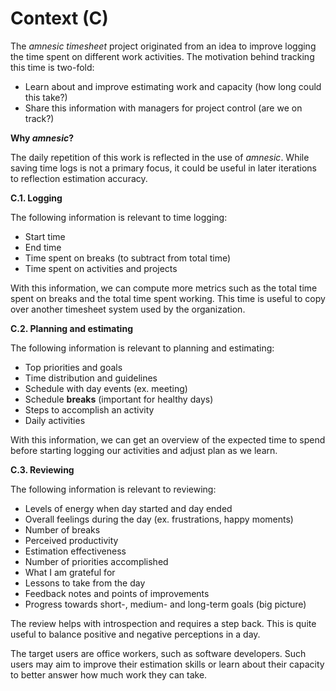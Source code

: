 # Context (C)

The *amnesic timesheet* project originated from an idea to 
improve logging the time spent on different work activities.
The motivation behind tracking this time is two-fold:

- Learn about and improve estimating work and capacity 
  (how long could this take?)
- Share this information with managers for project control (are we on track?)


**Why *amnesic*?**

The daily repetition of this work is reflected in the use of *amnesic*.
While saving time logs is not a primary focus, 
it could be useful in later iterations to reflection estimation accuracy.


**C.1. Logging**

The following information is relevant to time logging:

- Start time
- End time
- Time spent on breaks (to subtract from total time)
- Time spent on activities and projects

With this information, we can compute more metrics such as the total time spent
on breaks and the total time spent working. This time is useful to copy over
another timesheet system used by the organization.


**C.2. Planning and estimating**

The following information is relevant to planning and estimating:

- Top priorities and goals
- Time distribution and guidelines
- Schedule with day events (ex. meeting)
- Schedule **breaks** (important for healthy days)
- Steps to accomplish an activity
- Daily activities

With this information, we can get an overview of the expected time to spend
before starting logging our activities and adjust plan as we learn.

**C.3. Reviewing**

The following information is relevant to reviewing:

- Levels of energy when day started and day ended
- Overall feelings during the day (ex. frustrations, happy moments)
- Number of breaks
- Perceived productivity
- Estimation effectiveness
- Number of priorities accomplished
- What I am grateful for
- Lessons to take from the day
- Feedback notes and points of improvements
- Progress towards short-, medium- and long-term goals (big picture)

The review helps with introspection and requires a step back.
This is quite useful to balance positive and negative perceptions in a day.

The target users are office workers, such as software developers.
Such users may aim to improve their estimation skills or learn about their
capacity to better answer how much work they can take.
